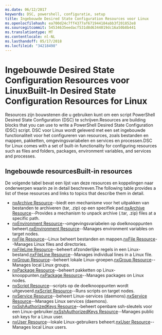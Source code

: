 ```yaml
---
ms.date: 06/12/2017
keywords: DSC, powershell, configuratie, setup
title: Ingebouwde Desired State Configuration Resources voor Linux
ms.openlocfilehash: ea700d24c7ff4377af671944184abb3f201852e8
ms.sourcegitcommit: 54534635eedacf531d8d6344019dc16a50b8b441
ms.translationtype: MT
ms.contentlocale: nl-NL
ms.lasthandoff: 05/17/2018
ms.locfileid: "34218498"
---
```

# <a name="built-in-desired-state-configuration-resources-for-linux"></a><span data-ttu-id="17850-103">Ingebouwde Desired State Configuration Resources voor Linux</span><span class="sxs-lookup"><span data-stu-id="17850-103">Built-In Desired State Configuration Resources for Linux</span></span>

<span data-ttu-id="17850-104">Resources zijn bouwstenen die u gebruiken kunt om een script PowerShell Desired State Configuration (DSC) te schrijven.</span><span class="sxs-lookup"><span data-stu-id="17850-104">Resources are building blocks that you can use to write a PowerShell Desired State Configuration (DSC) script.</span></span> <span data-ttu-id="17850-105">DSC voor Linux wordt geleverd met een set ingebouwde functionaliteit voor het configureren van resources, zoals bestanden en mappen, pakketten, omgevingsvariabelen en services en processen.</span><span class="sxs-lookup"><span data-stu-id="17850-105">DSC for Linux comes with a set of built-in functionality for configuring resources such as files and folders, packages, environment variables, and services and processes.</span></span>

## <a name="built-in-resources"></a><span data-ttu-id="17850-106">Ingebouwde resources</span><span class="sxs-lookup"><span data-stu-id="17850-106">Built-in resources</span></span>

<span data-ttu-id="17850-107">De volgende tabel bevat een lijst van deze resources en koppelingen naar onderwerpen waarin ze in detail beschreven.</span><span class="sxs-lookup"><span data-stu-id="17850-107">The following table provides a list of these resources and links to topics that describe them in detail.</span></span>

* <span data-ttu-id="17850-108">[nxArchive Resource](lnxArchiveResource.md)--biedt een mechanisme voor het uitpakken van bestanden te archiveren (tar, .zip) op een specifiek pad.</span><span class="sxs-lookup"><span data-stu-id="17850-108">[nxArchive Resource](lnxArchiveResource.md)--Provides a mechanism to unpack archive (.tar, .zip) files at a specific path.</span></span>
* <span data-ttu-id="17850-109">[nxEnvironment Resource](lnxEnvironmentResource.md)--omgevingsvariabelen op doelknooppunten beheert.</span><span class="sxs-lookup"><span data-stu-id="17850-109">[nxEnvironment Resource](lnxEnvironmentResource.md)--Manages environment variables on target nodes.</span></span>
* <span data-ttu-id="17850-110">[nxFile Resource](lnxFileResource.md)--Linux beheert bestanden en mappen.</span><span class="sxs-lookup"><span data-stu-id="17850-110">[nxFile Resource](lnxFileResource.md)--Manages Linux files and directories.</span></span>
* <span data-ttu-id="17850-111">[nxFileLine Resource](lnxFileLineResource.md)--beheert afzonderlijke regels in een Linux-bestand.</span><span class="sxs-lookup"><span data-stu-id="17850-111">[nxFileLine Resource](lnxFileLineResource.md)--Manages individual lines in a Linux file.</span></span>
* <span data-ttu-id="17850-112">[nxGroup Resource](lnxGroupResource.md)--beheert lokale Linux-groepen.</span><span class="sxs-lookup"><span data-stu-id="17850-112">[nxGroup Resource](lnxGroupResource.md)--Manages local Linux groups.</span></span>
* <span data-ttu-id="17850-113">[nxPackage Resource](lnxPackageResource.md)--beheert pakketten op Linux-knooppunten.</span><span class="sxs-lookup"><span data-stu-id="17850-113">[nxPackage Resource](lnxPackageResource.md)--Manages packages on Linux nodes.</span></span>
* <span data-ttu-id="17850-114">[nxScript Resource](lnxScriptResource.md)--scripts op de doelknooppunten wordt uitgevoerd.</span><span class="sxs-lookup"><span data-stu-id="17850-114">[nxScript Resource](lnxScriptResource.md)--Runs scripts on target nodes.</span></span>
* <span data-ttu-id="17850-115">[nxService Resource](lnxServiceResource.md)--beheert Linux-services (daemons).</span><span class="sxs-lookup"><span data-stu-id="17850-115">[nxService Resource](lnxServiceResource.md)--Manages Linux services (daemons).</span></span>
* <span data-ttu-id="17850-116">[nxSshAuthorizedKeys Resource](lnxSshAuthorizedKeysResource.md)--beheert openbare ssh-sleutels voor een Linux-gebruiker.</span><span class="sxs-lookup"><span data-stu-id="17850-116">[nxSshAuthorizedKeys Resource](lnxSshAuthorizedKeysResource.md)--Manages public ssh keys for a Linux user.</span></span>
* <span data-ttu-id="17850-117">[nxUser Resource](lnxUserResource.md)--lokale Linux-gebruikers beheert.</span><span class="sxs-lookup"><span data-stu-id="17850-117">[nxUser Resource](lnxUserResource.md)--Manages local Linux users.</span></span>